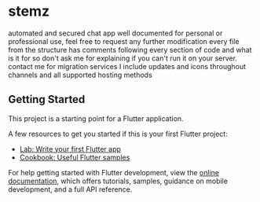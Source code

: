 # stemz

automated and secured chat app well documented for personal or professional use, feel free to request any further modification
every file from the structure has comments following every section of code and what is it for so don't ask me for explaining if you can't run it on your server. contact me for migration services I include updates and icons throughout channels and all supported hosting methods

## Getting Started

This project is a starting point for a Flutter application.

A few resources to get you started if this is your first Flutter project:

- [Lab: Write your first Flutter app](https://docs.flutter.dev/get-started/codelab)
- [Cookbook: Useful Flutter samples](https://docs.flutter.dev/cookbook)

For help getting started with Flutter development, view the
[online documentation](https://docs.flutter.dev/), which offers tutorials,
samples, guidance on mobile development, and a full API reference.
